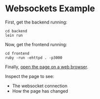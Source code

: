 # Websockets Example

First, get the backend running:

```
cd backend
lein run
```

Now, get the frontend running:

```
cd frontend
ruby -run -ehttpd . -p3000
```

Finally, [open the page on a web browser](http://localhost:3000).

Inspect the page to see:

- The websocket connection
- How the page has changed

